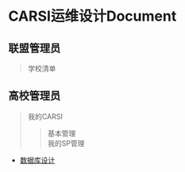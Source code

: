 CARSI运维设计Document
===
## 联盟管理员
> 学校清单<br>

## 高校管理员
> 我的CARSI<br>
>> 基本管理<br>
>> 我的SP管理

* [数据库设计](https://github.com/cyr1906/CARSI/blob/master/DB_description.md)
